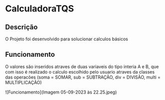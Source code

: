 # CalculadoraTQS

## Descrição
O Projeto foi desenvolvido para solucionar calculos básicos 

## Funcionamento
O valores são inseridos atraves de duas variaveis do tipo interia A e B, que com isso é realizado o calculo escolhido pelo usuario atraves da classes das operacões (soma = SOMAR, sub = SUBTRAÇÃO, div = DIVISÃO, multi = MULTIPLICAÇÃO)


![Funcionamento](Imagem 05-09-2023 às 22.25.jpeg)

